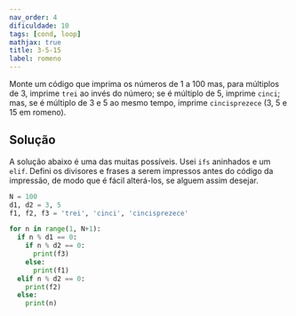 ```yaml
---
nav_order: 4
dificuldade: 10
tags: [cond, loop]
mathjax: true
title: 3-5-15
label: romeno
---
```


Monte um código que imprima os números de 1 a 100 mas, para múltiplos de 3, imprime `trei` ao invés do número; se é múltiplo de 5, imprime `cinci`; mas, se é múltiplo de 3 e 5 ao mesmo tempo, imprime `cincisprezece` (3, 5 e 15 em romeno).

<!-- more -->

## Solução

A solução abaixo é uma das muitas possíveis. Usei `ifs` aninhados e um `elif`. Defini os divisores e frases a serem impressos antes do código da impressão, de modo que é fácil alterá-los, se alguem assim desejar.

```python
N = 100
d1, d2 = 3, 5
f1, f2, f3 = 'trei', 'cinci', 'cincisprezece'

for n in range(1, N+1):
  if n % d1 == 0:
    if n % d2 == 0:
      print(f3)
    else:
      print(f1)
  elif n % d2 == 0:
    print(f2)
  else:
    print(n)
```
